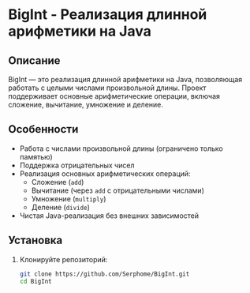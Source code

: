 # BigInt - Реализация длинной арифметики на Java

## Описание

BigInt — это реализация длинной арифметики на Java, позволяющая работать с целыми числами произвольной длины. Проект поддерживает основные арифметические операции, включая сложение, вычитание, умножение и деление.

## Особенности

- Работа с числами произвольной длины (ограничено только памятью)
- Поддержка отрицательных чисел
- Реализация основных арифметических операций:
  - Сложение (`add`)
  - Вычитание (через `add` с отрицательными числами)
  - Умножение (`multiply`)
  - Деление (`divide`)
- Чистая Java-реализация без внешних зависимостей

## Установка

1. Клонируйте репозиторий:
   ```bash
   git clone https://github.com/Serphome/BigInt.git
   cd BigInt
